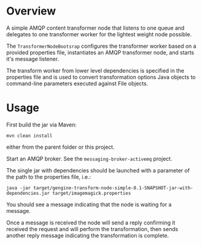 
Overview
========

A simple AMQP content transformer node that listens to one queue and 
delegates to one transformer worker for the lightest weight node possible.

The `TransformerNodeBootsrap` configures the transformer worker based on a provided properties file,
instantiates an AMQP transformer node, and starts it's message listener.

The transform worker from lower level dependencies is specified in the properties file and is used
to convert transformation options Java objects to command-line parameters executed against File objects.

Usage
=====

First build the jar via Maven:

    mvn clean install

either from the parent folder or this project.

Start an AMQP broker.  See the `messaging-broker-activemq` project.

The single jar with dependencies should be launched with a parameter of the
path to the properties file, i.e.:

    java -jar target/gengine-transform-node-simple-0.1-SNAPSHOT-jar-with-dependencies.jar target/imagemagick.properties

You should see a message indicating that the node is waiting for a message.

Once a message is received the node will send a reply confirming it received the
request and will perform the transformation, then sends another reply message indicating
the transformation is complete.
